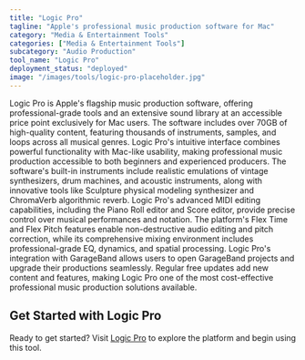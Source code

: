 ```yaml
---
title: "Logic Pro"
tagline: "Apple's professional music production software for Mac"
category: "Media & Entertainment Tools"
categories: ["Media & Entertainment Tools"]
subcategory: "Audio Production"
tool_name: "Logic Pro"
deployment_status: "deployed"
image: "/images/tools/logic-pro-placeholder.jpg"
---
```

Logic Pro is Apple's flagship music production software, offering professional-grade tools and an extensive sound library at an accessible price point exclusively for Mac users. The software includes over 70GB of high-quality content, featuring thousands of instruments, samples, and loops across all musical genres. Logic Pro's intuitive interface combines powerful functionality with Mac-like usability, making professional music production accessible to both beginners and experienced producers. The software's built-in instruments include realistic emulations of vintage synthesizers, drum machines, and acoustic instruments, along with innovative tools like Sculpture physical modeling synthesizer and ChromaVerb algorithmic reverb. Logic Pro's advanced MIDI editing capabilities, including the Piano Roll editor and Score editor, provide precise control over musical performances and notation. The platform's Flex Time and Flex Pitch features enable non-destructive audio editing and pitch correction, while its comprehensive mixing environment includes professional-grade EQ, dynamics, and spatial processing. Logic Pro's integration with GarageBand allows users to open GarageBand projects and upgrade their productions seamlessly. Regular free updates add new content and features, making Logic Pro one of the most cost-effective professional music production solutions available.

## Get Started with Logic Pro

Ready to get started? Visit [Logic Pro](https://www.apple.com/logic-pro) to explore the platform and begin using this tool.
